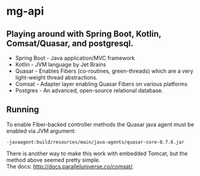 mg-api
======

Playing around with Spring Boot, Kotlin, Comsat/Quasar, and postgresql.
------

- Spring Boot - Java application/MVC framework
- Kotlin - JVM language by Jet Brains
- Quasar - Enables Fibers (co-routines, green-threads) which are a very light-weight thread abstractions. 
- Comsat - Adapter layer enabling Quasar Fibers on various platforms
- Postgres - An advanced, open-source relational database.

## Running

To enable Fiber-backed controller methods the Quasar java agent must be enabled via JVM argument:
```
-javaagent:build/resources/main/java-agents/quasar-core-0.7.6.jar
```

There is another way to make this work with embedded Tomcat, but the method above seemed pretty simple.  
The docs: http://docs.paralleluniverse.co/comsat/.